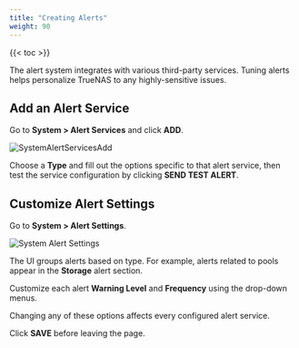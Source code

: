 ```yaml
---
title: "Creating Alerts"
weight: 90
---
```


{{< toc >}}

The alert system integrates with various third-party services.
Tuning alerts helps personalize TrueNAS to any highly-sensitive issues.

## Add an Alert Service

Go to **System > Alert Services** and click **ADD**.

![SystemAlertServicesAdd](/images/CORE/12.0/SystemAlertServicesAdd.png "New Alert Service")

Choose a **Type** and fill out the options specific to that alert service, then test the service configuration by clicking **SEND TEST ALERT**.

## Customize Alert Settings

Go to **System > Alert Settings**.

![System Alert Settings](/images/CORE/12.0/SystemAlertSettings.png "Alert Settings")

The UI groups alerts based on type.
For example, alerts related to pools appear in the **Storage** alert section.

Customize each alert **Warning Level** and **Frequency** using the drop-down menus.

Changing any of these options affects every configured alert service.

Click **SAVE** before leaving the page.